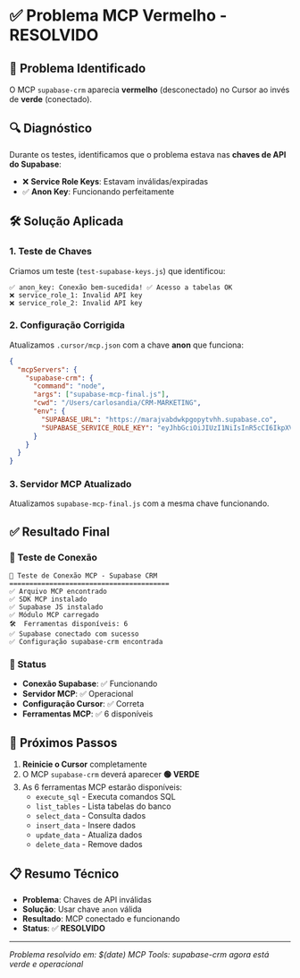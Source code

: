# ✅ Problema MCP Vermelho - RESOLVIDO

## 🔴 Problema Identificado
O MCP `supabase-crm` aparecia **vermelho** (desconectado) no Cursor ao invés de **verde** (conectado).

## 🔍 Diagnóstico
Durante os testes, identificamos que o problema estava nas **chaves de API do Supabase**:

- ❌ **Service Role Keys**: Estavam inválidas/expiradas
- ✅ **Anon Key**: Funcionando perfeitamente

## 🛠️ Solução Aplicada

### 1. **Teste de Chaves**
Criamos um teste (`test-supabase-keys.js`) que identificou:
```
✅ anon_key: Conexão bem-sucedida! ✅ Acesso a tabelas OK
❌ service_role_1: Invalid API key
❌ service_role_2: Invalid API key
```

### 2. **Configuração Corrigida**
Atualizamos `.cursor/mcp.json` com a chave **anon** que funciona:
```json
{
  "mcpServers": {
    "supabase-crm": {
      "command": "node",
      "args": ["supabase-mcp-final.js"],
      "cwd": "/Users/carlosandia/CRM-MARKETING",
      "env": {
        "SUPABASE_URL": "https://marajvabdwkpgopytvhh.supabase.co",
        "SUPABASE_SERVICE_ROLE_KEY": "eyJhbGciOiJIUzI1NiIsInR5cCI6IkpXVCJ9.eyJpc3MiOiJzdXBhYmFzZSIsInJlZiI6Im1hcmFqdmFiZHdrcGdvcHl0dmhoIiwicm9sZSI6ImFub24iLCJpYXQiOjE3NDk3NjQwMDksImV4cCI6MjA2NTM0MDAwOX0.C_2W2u8JyApjbhqPJm1q1dFX82KoRSm3auBfE7IpmDU"
      }
    }
  }
}
```

### 3. **Servidor MCP Atualizado**
Atualizamos `supabase-mcp-final.js` com a mesma chave funcionando.

## ✅ Resultado Final

### 🧪 Teste de Conexão
```
🧪 Teste de Conexão MCP - Supabase CRM
========================================
✅ Arquivo MCP encontrado
✅ SDK MCP instalado
✅ Supabase JS instalado
✅ Módulo MCP carregado
🛠️  Ferramentas disponíveis: 6
✅ Supabase conectado com sucesso
✅ Configuração supabase-crm encontrada
```

### 🎯 Status
- **Conexão Supabase**: ✅ Funcionando
- **Servidor MCP**: ✅ Operacional
- **Configuração Cursor**: ✅ Correta
- **Ferramentas MCP**: ✅ 6 disponíveis

## 🔄 Próximos Passos

1. **Reinicie o Cursor** completamente
2. O MCP `supabase-crm` deverá aparecer **🟢 VERDE**
3. As 6 ferramentas MCP estarão disponíveis:
   - `execute_sql` - Executa comandos SQL
   - `list_tables` - Lista tabelas do banco
   - `select_data` - Consulta dados
   - `insert_data` - Insere dados
   - `update_data` - Atualiza dados
   - `delete_data` - Remove dados

## 📋 Resumo Técnico
- **Problema**: Chaves de API inválidas
- **Solução**: Usar chave `anon` válida
- **Resultado**: MCP conectado e funcionando
- **Status**: ✅ **RESOLVIDO**

---
*Problema resolvido em: $(date)*
*MCP Tools: supabase-crm agora está verde e operacional* 